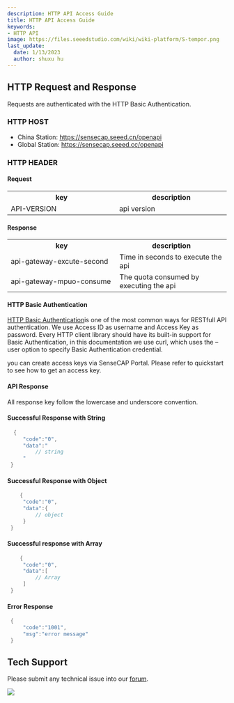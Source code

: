 ```yaml
---
description: HTTP API Access Guide
title: HTTP API Access Guide
keywords:
- HTTP API 
image: https://files.seeedstudio.com/wiki/wiki-platform/S-tempor.png
last_update:
  date: 1/13/2023
  author: shuxu hu
---
```


## HTTP Request and Response

  Requests are authenticated with the HTTP Basic Authentication.

### HTTP HOST

- China Station: https://sensecap.seeed.cn/openapi
- Global Station: https://sensecap.seeed.cc/openapi


### HTTP HEADER
 #### Request
<table >
<tr>
<th> key
</th>
<th> description
</th></tr>
<tr>
<td width="300"> API-VERSION
</td>
<td width="300"> api version
</td></tr></table>

 #### Response
<table >
<tr>
<th> key
</th>
<th> description
</th></tr>
<tr>
<td width="300"> api-gateway-excute-second
</td>
<td width="300"> Time in seconds to execute the api
</td>
</tr>
<tr>
<td width="300"> api-gateway-mpuo-consume
</td>
<td width="300"> The quota consumed by executing the api
</td></tr></table>

 #### HTTP Basic Authentication
  [HTTP Basic Authentication](https://en.wikipedia.org/wiki/Basic_access_authentication)is one of the most common ways for RESTfull API authentication. We use Access ID as username and Access Key as password. Every HTTP client library should have its built-in support for Basic Authentication, in this documentation we use curl, which uses the –user option to specify Basic Authentication credential.

  you can create access keys via SenseCAP Portal. Please refer to quickstart to see how to get an access key.

 #### API Response
 All response key follow the lowercase and underscore convention.

  #### Successful Response with String
  ```cpp
    {
       "code":"0",
       "data":"
           // string
       "
   }
  ```
  #### Successful Response with Object
  ```cpp
      {
       "code":"0",
       "data":{
           // object
       }
   }
  ```
  #### Successful response with Array
  ```cpp
      {
       "code":"0",
       "data":[
           // Array
       ]
   }
  ```
  #### Error Response
  ```cpp
   {
       "code":"1001",
       "msg":"error message"
   }
  ```
## Tech Support

Please submit any technical issue into our [forum](https://forum.seeedstudio.com/).
<div>
<p style={{textAlign: 'center'}}><a href="https://www.seeedstudio.com/act-4.html?utm_source=wiki&utm_medium=wikibanner&utm_campaign=newproducts" target="_blank"><img src="https://files.seeedstudio.com/wiki/Wiki_Banner/new_product.jpg" /></a></p>
</div>
